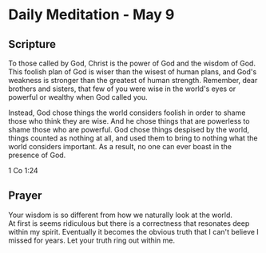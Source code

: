 # Daily Meditation - May 9

## Scripture

To those called by God, Christ is the power of God and the wisdom of God.  This 
foolish plan of God is wiser than the wisest of human plans, and God's  weakness
is stronger than the greatest of human strength. Remember, dear brothers and
sisters, that few of you were wise in the world's eyes or powerful or wealthy
when God called you.  

Instead,  God chose things the world considers foolish in
order to shame those  who think they are wise. And he chose things that are
powerless to shame  those who are powerful.  God chose things despised by the
world, things counted as nothing at all, and used them to bring to nothing what
the world considers important.  As a result, no one can ever boast in the
presence of God.

1 Co 1:24


## Prayer

Your wisdom is so different from how we naturally look at the world.  
At first is seems ridiculous but there is a correctness that resonates deep 
within my spirit.  Eventually it becomes the obvious truth that I can't 
believe I missed for years.  Let your truth ring out within me.
